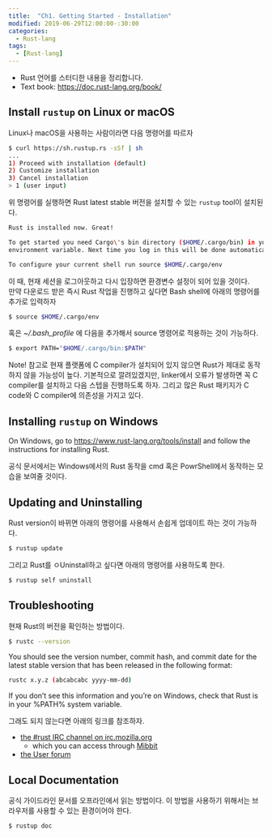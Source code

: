```yaml
---
title:  "Ch1. Getting Started - Installation"
modified: 2019-06-29T12:00:00-:30:00
categories:
  - Rust-lang
tags:
  - [Rust-lang]
---
```


* Rust 언어를 스터디한 내용을 정리합니다.
* Text book: https://doc.rust-lang.org/book/

## Install `rustup` on Linux or macOS

Linux나 macOS을 사용하는 사람이라면 다음 명령어를 따르자

```bash
$ curl https://sh.rustup.rs -sSf | sh
...
1) Proceed with installation (default)
2) Customize installation
3) Cancel installation
> 1 (user input)
```

위 명령어를 실행하면 Rust latest stable 버전을 설치할 수 있는 `rustup` tool이 설치된다.

```bash
Rust is installed now. Great!

To get started you need Cargo\'s bin directory ($HOME/.cargo/bin) in your PATH
environment variable. Next time you log in this will be done automatically.

To configure your current shell run source $HOME/.cargo/env
```

이 때, 현재 세션을 로그아웃하고 다시 입장하면 환경변수 설정이 되어 있을 것이다.<br>
만약 다운로드 받은 즉시 Rust 작업을 진행하고 싶다면 Bash shell에 아래의 명령어를 추가로 입력하자

```bash
$ source $HOME/.cargo/env
```

혹은 *~/.bash_profile* 에 다음을 추가해서 source 명령어로 적용하는 것이 가능하다.

```bash
$ export PATH="$HOME/.cargo/bin:$PATH"
```

Note! 참고로 현재 플랫폼에 C compiler가 설치되어 있지 않으면 Rust가 제대로 동작하지 않을 가능성이 높다.
기본적으로 깔려있겠지만, linker에서 오류가 발생하면 꼭 C compiler를 설치하고 다음 스텝을 진행하도록 하자.
그리고 많은 Rust 패키지가 C code와 C compiler에 의존성을 가지고 있다.

## Installing `rustup` on Windows

On Windows, go to https://www.rust-lang.org/tools/install and follow the instructions for installing Rust.

공식 문서에서는 Windows에서의 Rust 동작을 cmd 혹은 PowrShell에서 동작하는 모습을 보여줄 것이다.


## Updating and Uninstalling

Rust version이 바뀌면 아래의 명령어를 사용해서 손쉽게 업데이트 하는 것이 가능하다.
```bash
$ rustup update
```

그리고 Rust를 ㅇUninstall하고 싶다면 아래의 명령어를 사용하도록 한다.
```bash
$ rustup self uninstall
```

## Troubleshooting
현재 Rust의 버전을 확인하는 방법이다.
```bash
$ rustc --version
```

You should see the version number, commit hash, and commit date for the latest stable version that has been released in the following format:
```bash
rustc x.y.z (abcabcabc yyyy-mm-dd)
```

If you don’t see this information and you’re on Windows, check that Rust is in your %PATH% system variable.

그래도 되지 않는다면 아래의 링크를 참조하자.
- [the #rust IRC channel on irc.mozilla.org](irc://irc.mozilla.org/#rust)
    - which you can access through [Mibbit](http://chat.mibbit.com/?server=irc.mozilla.org&channel=%23rust)
- [the User forum](https://users.rust-lang.org/)

## Local Documentation
공식 가이드라인 문서를 오프라인에서 읽는 방법이다.
이 방법을 사용하기 위해서는 브라우저를 사용할 수 있는 환경이어야 한다.
```bash
$ rustup doc
```
